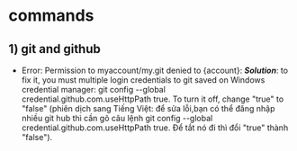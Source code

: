 # commands

## 1) git and github
+ Error: Permission to myaccount/my.git denied to {account}: ***Solution***: to fix it, you must multiple login credentials to git saved on Windows credential manager: git config --global credential.github.com.useHttpPath true. To turn it off, change "true" to "false" (phiên dịch sang Tiếng Việt: để sửa lỗi,bạn có thể đăng nhập nhiều git hub thì cần gõ câu lệnh git config --global credential.github.com.useHttpPath true. Để tắt nó đi thì đổi "true" thành "false").

